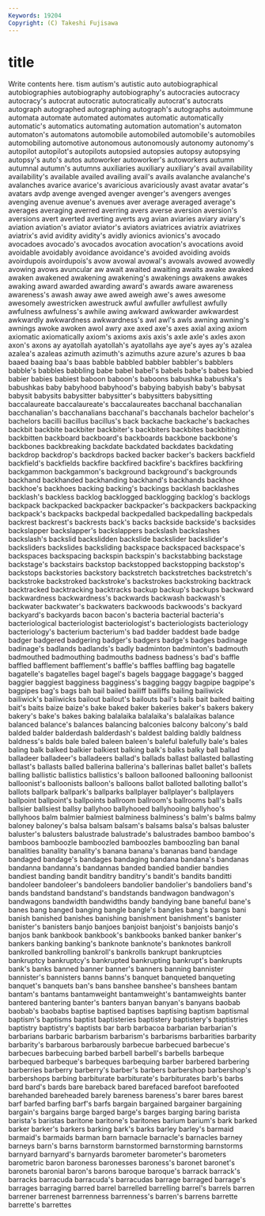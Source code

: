 ```yaml
---
Keywords: 19204 
Copyright: (C) Takeshi Fujisawa
---
```


# title

Write contents here.
tism autism's autistic auto autobiographical autobiographies autobiography autobiography's autocracies autocracy
autocracy's autocrat autocratic autocratically autocrat's autocrats autograph autographed autographing autograph's
autographs autoimmune automata automate automated automates automatic automatically automatic's automatics
automating automation automation's automaton automaton's automatons automobile automobiled automobile's automobiles
automobiling automotive autonomous autonomously autonomy autonomy's autopilot autopilot's autopilots autopsied
autopsies autopsy autopsying autopsy's auto's autos autoworker autoworker's autoworkers autumn
autumnal autumn's autumns auxiliaries auxiliary auxiliary's avail availability availability's available
availed availing avail's avails avalanche avalanche's avalanches avarice avarice's avaricious
avariciously avast avatar avatar's avatars avdp avenge avenged avenger avenger's
avengers avenges avenging avenue avenue's avenues aver average averaged average's
averages averaging averred averring avers averse aversion aversion's aversions avert
averted averting averts avg avian aviaries aviary aviary's aviation aviation's
aviator aviator's aviators aviatrices aviatrix aviatrixes aviatrix's avid avidity avidity's
avidly avionics avionics's avocado avocadoes avocado's avocados avocation avocation's avocations
avoid avoidable avoidably avoidance avoidance's avoided avoiding avoids avoirdupois avoirdupois's
avow avowal avowal's avowals avowed avowedly avowing avows avuncular aw
await awaited awaiting awaits awake awaked awaken awakened awakening awakening's
awakenings awakens awakes awaking award awarded awarding award's awards aware
awareness awareness's awash away awe awed aweigh awe's awes awesome
awesomely awestricken awestruck awful awfuller awfullest awfully awfulness awfulness's awhile
awing awkward awkwarder awkwardest awkwardly awkwardness awkwardness's awl awl's awls
awning awning's awnings awoke awoken awol awry axe axed axe's
axes axial axing axiom axiomatic axiomatically axiom's axioms axis axis's
axle axle's axles axon axon's axons ay ayatollah ayatollah's ayatollahs
aye aye's ayes ay's azalea azalea's azaleas azimuth azimuth's azimuths
azure azure's azures b baa baaed baaing baa's baas babble
babbled babbler babbler's babblers babble's babbles babbling babe babel babel's
babels babe's babes babied babier babies babiest baboon baboon's baboons
babushka babushka's babushkas baby babyhood babyhood's babying babyish baby's babysat
babysit babysits babysitter babysitter's babysitters babysitting baccalaureate baccalaureate's baccalaureates bacchanal
bacchanalian bacchanalian's bacchanalians bacchanal's bacchanals bachelor bachelor's bachelors bacilli bacillus
bacillus's back backache backache's backaches backbit backbite backbiter backbiter's backbiters
backbites backbiting backbitten backboard backboard's backboards backbone backbone's backbones backbreaking
backdate backdated backdates backdating backdrop backdrop's backdrops backed backer backer's
backers backfield backfield's backfields backfire backfired backfire's backfires backfiring backgammon
backgammon's background background's backgrounds backhand backhanded backhanding backhand's backhands backhoe
backhoe's backhoes backing backing's backings backlash backlashes backlash's backless backlog
backlogged backlogging backlog's backlogs backpack backpacked backpacker backpacker's backpackers backpacking
backpack's backpacks backpedal backpedalled backpedalling backpedals backrest backrest's backrests back's
backs backside backside's backsides backslapper backslapper's backslappers backslash backslashes backslash's
backslid backslidden backslide backslider backslider's backsliders backslides backsliding backspace backspaced
backspace's backspaces backspacing backspin backspin's backstabbing backstage backstage's backstairs backstop
backstopped backstopping backstop's backstops backstories backstory backstretch backstretches backstretch's backstroke
backstroked backstroke's backstrokes backstroking backtrack backtracked backtracking backtracks backup backup's
backups backward backwardness backwardness's backwards backwash backwash's backwater backwater's backwaters
backwoods backwoods's backyard backyard's backyards bacon bacon's bacteria bacterial bacteria's
bacteriological bacteriologist bacteriologist's bacteriologists bacteriology bacteriology's bacterium bacterium's bad badder
baddest bade badge badger badgered badgering badger's badgers badge's badges
badinage badinage's badlands badlands's badly badminton badminton's badmouth badmouthed badmouthing
badmouths badness badness's bad's baffle baffled bafflement bafflement's baffle's baffles
baffling bag bagatelle bagatelle's bagatelles bagel bagel's bagels baggage baggage's
bagged baggier baggiest bagginess bagginess's bagging baggy bagpipe bagpipe's bagpipes
bag's bags bah bail bailed bailiff bailiffs bailing bailiwick bailiwick's
bailiwicks bailout bailout's bailouts bail's bails bait baited baiting bait's
baits baize baize's bake baked baker bakeries baker's bakers bakery
bakery's bake's bakes baking balalaika balalaika's balalaikas balance balanced balance's
balances balancing balconies balcony balcony's bald balded balder balderdash balderdash's
baldest balding baldly baldness baldness's balds bale baled baleen baleen's
baleful balefully bale's bales baling balk balked balkier balkiest balking
balk's balks balky ball ballad balladeer balladeer's balladeers ballad's ballads
ballast ballasted ballasting ballast's ballasts balled ballerina ballerina's ballerinas ballet
ballet's ballets balling ballistic ballistics ballistics's balloon ballooned ballooning balloonist
balloonist's balloonists balloon's balloons ballot balloted balloting ballot's ballots ballpark
ballpark's ballparks ballplayer ballplayer's ballplayers ballpoint ballpoint's ballpoints ballroom ballroom's
ballrooms ball's balls ballsier ballsiest ballsy ballyhoo ballyhooed ballyhooing ballyhoo's
ballyhoos balm balmier balmiest balminess balminess's balm's balms balmy baloney
baloney's balsa balsam balsam's balsams balsa's balsas baluster baluster's balusters
balustrade balustrade's balustrades bamboo bamboo's bamboos bamboozle bamboozled bamboozles bamboozling
ban banal banalities banality banality's banana banana's bananas band bandage
bandaged bandage's bandages bandaging bandana bandana's bandanas bandanna bandanna's bandannas
banded bandied bandier bandies bandiest banding bandit banditry banditry's bandit's
bandits banditti bandoleer bandoleer's bandoleers bandolier bandolier's bandoliers band's bands
bandstand bandstand's bandstands bandwagon bandwagon's bandwagons bandwidth bandwidths bandy bandying
bane baneful bane's banes bang banged banging bangle bangle's bangles
bang's bangs bani banish banished banishes banishing banishment banishment's banister
banister's banisters banjo banjoes banjoist banjoist's banjoists banjo's banjos bank
bankbook bankbook's bankbooks banked banker banker's bankers banking banking's banknote
banknote's banknotes bankroll bankrolled bankrolling bankroll's bankrolls bankrupt bankruptcies bankruptcy
bankruptcy's bankrupted bankrupting bankrupt's bankrupts bank's banks banned banner banner's
banners banning bannister bannister's bannisters banns banns's banquet banqueted banqueting
banquet's banquets ban's bans banshee banshee's banshees bantam bantam's bantams
bantamweight bantamweight's bantamweights banter bantered bantering banter's banters banyan banyan's
banyans baobab baobab's baobabs baptise baptised baptises baptising baptism baptismal
baptism's baptisms baptist baptisteries baptistery baptistery's baptistries baptistry baptistry's baptists
bar barb barbacoa barbarian barbarian's barbarians barbaric barbarism barbarism's barbarisms
barbarities barbarity barbarity's barbarous barbarously barbecue barbecued barbecue's barbecues barbecuing
barbed barbell barbell's barbells barbeque barbequed barbeque's barbeques barbequing barber
barbered barbering barberries barberry barberry's barber's barbers barbershop barbershop's barbershops
barbing barbiturate barbiturate's barbiturates barb's barbs bard bard's bards bare
bareback bared barefaced barefoot barefooted barehanded bareheaded barely bareness bareness's
barer bares barest barf barfed barfing barf's barfs bargain bargained
bargainer bargaining bargain's bargains barge barged barge's barges barging baring
barista barista's baristas baritone baritone's baritones barium barium's bark barked
barker barker's barkers barking bark's barks barley barley's barmaid barmaid's
barmaids barman barn barnacle barnacle's barnacles barney barneys barn's barns
barnstorm barnstormed barnstorming barnstorms barnyard barnyard's barnyards barometer barometer's barometers
barometric baron baroness baronesses baroness's baronet baronet's baronets baronial baron's
barons baroque baroque's barrack barrack's barracks barracuda barracuda's barracudas barrage
barraged barrage's barrages barraging barred barrel barrelled barrelling barrel's barrels
barren barrener barrenest barrenness barrenness's barren's barrens barrette barrette's barrettes
